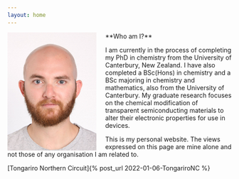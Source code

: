 ```yaml
---
layout: home
---
```


<img src="assets/Photo.jpg" width="200" style="float:left; margin-right:20px;">
**Who am I?**

I am currently in the process of completing my PhD in chemistry from the University of Canterbury, New Zealand. I have also completed a BSc(Hons) in chemistry and a BSc majoring in chemistry and mathematics, also from the University of Canterbury. My graduate research focuses on the chemical modification of transparent semiconducting materials to alter their electronic properties for use in devices.

This is my personal website. The views expressed on this page are mine alone and not those of any organisation I am related to.

[Tongariro Northern Circuit]{% post_url 2022-01-06-TongariroNC %}